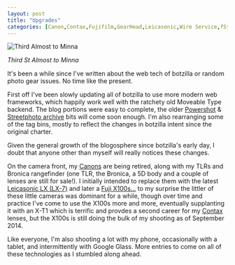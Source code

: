 ```yaml
---
layout: post
title: "Upgrades"
categories: [Canon,Contax,Fujifilm,GearHead,Leicasonic,Wire Service,fStop]
---
```

<img alt="Third Almost to Minna" src="http://www.botzilla.com/blog/archives/pix2014/bjorke_P1050999.jpg" class="img-responsive"  border="0" />

<i>Third St Almost to Minna</i>

It's been a while since I've written about the web tech of botzilla or random photo gear issues. No time like the present.



<!--more-->
First off I've been slowly updating all of botzilla to use more modern web frameworks, which happily work well with the ratchety old Moveable Type backend. The blog portions were easy to complete, the older <a href="/photo/g1links.html">Powershot</a> & <a href="/photo/salon/gindex.html">Streetphoto archive</a> bits will come soon enough. I'm also rearranging some of the tag bins, mostly to reflect the changes in botzilla intent since the original charter.

Given the general growth of the blogosphere since botzilla's early day, I doubt that anyone other than myself will really notices these changes.

On the camera front, my <a href="archives/cat_canon.html">Canons</a> are being retired, along with my TLRs and Bronica rangefinder (one TLR, the Bronica, a 5D body and a couple of lenses are still for sale!). I initially intended to replace them with the latest <a href="archives/cat_leicasonic.html">Leicasonic LX (LX-7)</a> and later a <a href="archives/cat_fujifilm.html">Fuji X100s&hellip;</a> to my surprise the littler of these little cameras was dominant for a while, though over time and practice I've come to use the X100s more and more, eventually supplanting it with an X-T1 which is terrific and provdes a second career for my <a href="archives/cat_contax.html">Contax</a> lenses, but the X100s is still doing the bulk of my shooting as of September 2014.

Like everyone, I'm also shooting a lot with my phone, occasionally with a tablet, and intermittently with Google Glass. More entries to come on all of these technologies as I stumbled along ahead.
